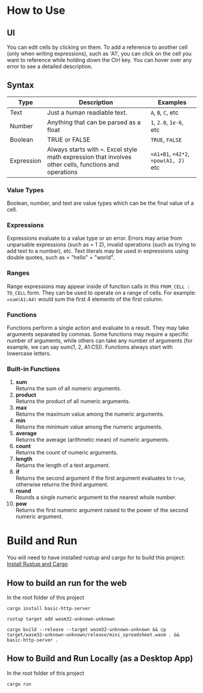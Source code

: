 # How to Use
## UI
You can edit cells by clicking on them. To add a reference to another cell (only when writing expressions), such as 'A1', you can click on the cell you want to reference while holding down the Ctrl key. You can hover over any error to see a detailed description. 

## Syntax

| Type       | Description                                                                                             | Examples                             |
| ---------- | ------------------------------------------------------------------------------------------------------- | ------------------------------------ |
| Text       | Just a human readiable text.                                                                            | `A`, `B`, `C`, etc                   |
| Number     | Anything that can be parsed as a float                                                                  | `1`, `2.0`, `1e-6`, etc              |
| Boolean    | TRUE or FALSE                                                                                           | `TRUE`, `FALSE`                      |
| Expression | Always starts with `=`. Excel style math expression that involves other cells, functions and operations | `=A1+B1`, `=42*2`, `=pow(A1, 2)` etc |

### Value Types
Boolean, number, and text are value types which can be the final value of a cell.

### Expressions
Expressions evaluate to a value type or an error. Errors may arise from unparsable expressions (such as = 1  2), invalid operations (such as trying to add text to a number), etc. Text literals may be used in expressions using double quotes, such as = "hello" + "world". 

### Ranges
Range expressions may appear inside of function calls in this `FROM_CELL : TO_CELL` form. They can be used to operate on a range of cells. For example: `=sum(A1:A4)` would sum the first 4 elements of the first column.

### Functions
Functions perform a single action and evaluate to a result. They may take arguments separated by commas. Some functions may require a specific number of arguments, while others can take any number of arguments (for example, we can say sum(1, 2, A1:C5)). Functions always start with lowercase letters. 

### Built-in Functions

1. **sum**  
   Returns the sum of all numeric arguments.
2. **product**  
   Returns the product of all numeric arguments.
3. **max**  
   Returns the maximum value among the numeric arguments.
4. **min**  
   Returns the minimum value among the numeric arguments.
5. **average**  
   Returns the average (arithmetic mean) of numeric arguments.
6. **count**  
   Returns the count of numeric arguments.
7. **length**  
   Returns the length of a text argument.
8. **if**  
   Returns the second argument if the first argument evaluates to `true`, otherwise returns the third argument.
9. **round**  
   Rounds a single numeric argument to the nearest whole number.
10. **pow**  
    Returns the first numeric argument raised to the power of the second numeric argument.

# Build and Run
You will need to have installed rustup and cargo for to build this project: [Install Rustup and Cargo](https://doc.rust-lang.org/cargo/getting-started/installation.html)

## How to build an run for the web
In the root folder of this project

`cargo install basic-http-server`

`rustup target add wasm32-unknown-unknown`

`cargo build --release --target wasm32-unknown-unknown && cp target/wasm32-unknown-unknown/release/mini_spreadsheet.wasm . && basic-http-server .`

## How to Build and Run Locally (as a Desktop App)
In the root folder of this project

`cargo run`